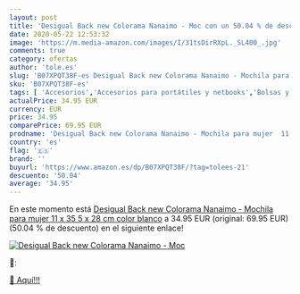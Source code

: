 ```yaml
---
layout: post
title: 'Desigual Back new Colorama Nanaimo - Moc con un 50.04 % de descuento'
date: 2020-05-22 12:53:32
image: 'https://m.media-amazon.com/images/I/31tsDirRXpL._SL400_.jpg'
comments: true
category: ofertas
author: 'tole.es'
slug: 'B07XPQT38F-es Desigual Back new Colorama Nanaimo - Mochila para mujer 11...'
sku: 'B07XPQT38F-es'
tags: [ 'Accesorios','Accesorios para portátiles y netbooks','Bolsas y fundas para portátiles y netbooks','Bolígrafos, lápices y útiles de escritura','Equipaje','Informática','Mochilas','Mochilas para portátiles y netbooks','Mochilas tipo casual','Oficina y papelería','Rotuladores permanentes','Rotuladores y subrayadores','mochila', ]
actualPrice: 34.95 EUR
currency: EUR
price: 34.95
comparePrice: 69.95 EUR
prodname: 'Desigual Back new Colorama Nanaimo - Mochila para mujer  11 x 35 5 x 28 cm  color blanco'
country: 'es'
flag: '🇪🇸'
brand: ''
buyurl: 'https://www.amazon.es/dp/B07XPQT38F/?tag=tolees-21'
descuento: '50.04'
average: '34.95'
---
```


En este momento está [Desigual Back new Colorama Nanaimo - Mochila para mujer  11 x 35 5 x 28 cm  color blanco](https://www.amazon.es/dp/B07XPQT38F/?tag=tolees-21) a 34.95 EUR (original: 69.95 EUR) (50.04 %  de descuento) en el siguiente enlace!

[![Desigual Back new Colorama Nanaimo - Moc](https://m.media-amazon.com/images/I/31tsDirRXpL._SL400_.jpg)](https://www.amazon.es/dp/B07XPQT38F/?tag=tolees-21)

🔎:


[🛒 Aquí!!!](https://www.amazon.es/dp/B07XPQT38F/?tag=tolees-21)
